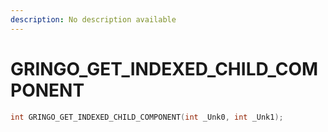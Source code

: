 ```yaml
---
description: No description available 
---
```


# GRINGO_GET_INDEXED_CHILD_COMPONENT

```cpp
int GRINGO_GET_INDEXED_CHILD_COMPONENT(int _Unk0, int _Unk1);
```